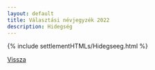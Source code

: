 ```yaml
---
layout: default
title: Választási névjegyzék 2022
description: Hidegség
---
```


{% include settlementHTMLs/Hidegseeg.html %}

[Vissza](../)